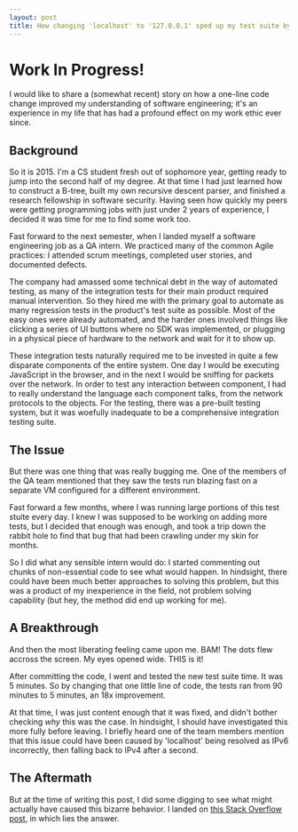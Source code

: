 ```yaml
---
layout: post
title: How changing 'localhost' to '127.0.0.1' sped up my test suite by 1,800%
---
```


# **Work In Progress!**

I would like to share a (somewhat recent) story on how a one-line code change improved my understanding of software engineering; it's an experience in my life that has had a profound effect on my work ethic ever since.

## Background

So it is 2015. I'm a CS student fresh out of sophomore year, getting ready to jump into the second half of my degree. At that time I had just learned how to construct a B-tree, built my own recursive descent parser, and finished a research fellowship in software security. Having seen how quickly my peers were getting programming jobs with just under 2 years of experience, I decided it was time for me to find some work too.

Fast forward to the next semester, when I landed myself a software engineering job as a QA intern. We practiced many of the common Agile practices: I attended scrum meetings, completed user stories, and documented defects.

The company had amassed some technical debt in the way of automated testing, as many of the integration tests for their main product required manual intervention. So they hired me with the primary goal to automate as many regression tests in the product's test suite as possible. Most of the easy ones were already automated, and the harder ones involved things like clicking a series of UI buttons where no SDK was implemented, or plugging in a physical piece of hardware to the network and wait for it to show up.

These integration tests naturally required me to be invested in quite a few disparate components of the entire system. One day I would be executing JavaScript in the browser, and in the next I would be sniffing for packets over the network. In order to test any interaction between component, I had to really understand the language each component talks, from the network protocols to the objects. For the testing, there was a pre-built testing system, but it was woefully inadequate to be a comprehensive integration testing suite.

## The Issue

But there was one thing that was really bugging me. One of the members of the QA team mentioned that they saw the tests run blazing fast on a separate VM configured for a different environment.

Fast forward a few months, where I was running large portions of this test stuite every day. I knew I was supposed to be working on adding more tests, but I decided that enough was enough, and took a trip down the rabbit hole to find that bug that had been crawling under my skin for months.

So I did what any sensible intern would do: I started commenting out chunks of non-essential code to see what would happen. In hindsight, there could have been much better approaches to solving this problem, but this was a product of my inexperience in the field, not problem solving capability (but hey, the method did end up working for me).

<script src="https://gist.github.com/Hyperparticle/41fd65e83bd3aa946eb1488979bb198d.js"></script>

## A Breakthrough

And then the most liberating feeling came upon me. BAM! The dots flew accross the screen. My eyes opened wide. THIS is it!

After committing the code, I went and tested the new test suite time. It was 5 minutes. So by changing that one little line of code, the tests ran from 90 minutes to 5 minutes, an 18x improvement.

At that time, I was just content enough that it was fixed, and didn't bother checking _why_ this was the case. In hindsight, I should have investigated this more fully before leaving. I briefly heard one of the team members mention that this issue could have been caused by 'localhost' being resolved as IPv6 incorrectly, then falling back to IPv4 after a second.

## The Aftermath

But at the time of writing this post, I did some digging to see what might actually have caused this bizarre behavior. I landed on [this Stack Overflow post](http://stackoverflow.com/a/15436435), in which lies the answer.